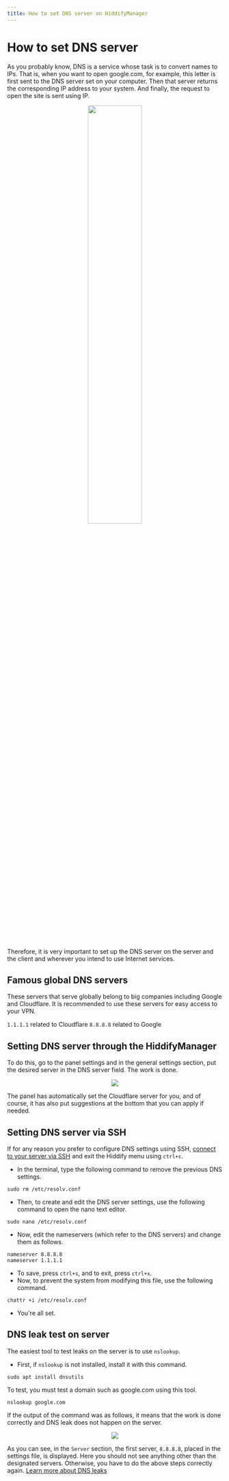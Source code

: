 ```yaml
---
title: How to set DNS server on HiddifyManager
---
```


<div dir="ltr" markdown="1">

# How to set DNS server

As you probably know, DNS is a service whose task is to convert names to IPs. That is, when you want to open google.com, for example, this letter is first sent to the DNS server set on your computer. Then that server returns the corresponding IP address to your system. And finally, the request to open the site is sent using IP.

<div align=center markdown=1>
  
<img width=50% src="https://github.com/hiddify/hiddify-config/assets/125398461/8b1ce774-3268-4c42-ae0a-02553feb3b26" />
</div>

Therefore, it is very important to set up the DNS server on the server and the client and wherever you intend to use Internet services.

## Famous global DNS servers
These servers that serve globally belong to big companies including Google and Cloudflare. It is recommended to use these servers for easy access to your VPN.

`1.1.1.1` related to Cloudflare
`8.8.8.8` related to Google

## Setting DNS server through the HiddifyManager
To do this, go to the panel settings and in the general settings section, put the desired server in the DNS server field. The work is done.

<div align=center markdown=1>
  
<img src="https://github.com/hiddify/hiddify-config/assets/125398461/1145521a-cfd2-492b-99d0-83559c20ab15" />
</div>


The panel has automatically set the Cloudflare server for you, and of course, it has also put suggestions at the bottom that you can apply if needed.

## Setting DNS server via SSH
If for any reason you prefer to configure DNS settings using SSH, [connect to your server via SSH](/manager/installation-and-setup/How-to-connect-to-server-via-SSH/) and exit the Hiddify menu using `ctrl+c`.
* In the terminal, type the following command to remove the previous DNS settings.

```
sudo rm /etc/resolv.conf
```
* Then, to create and edit the DNS server settings, use the following command to open the nano text editor.

```
sudo nano /etc/resolv.conf
```
* Now, edit the nameservers (which refer to the DNS servers) and change them as follows.

```
nameserver 8.8.8.8
nameserver 1.1.1.1
```
* To save, press `ctrl+s`, and to exit, press `ctrl+x`.
* Now, to prevent the system from modifying this file, use the following command.

```
chattr +i /etc/resolv.conf
```
* You're all set.

## DNS leak test on server
The easiest tool to test leaks on the server is to use `nslookup`.

- First, if `nslookup` is not installed, install it with this command.

```
sudo apt install dnsutils
```
To test, you must test a domain such as google.com using this tool.

```
nslookup google.com
```
If the output of the command was as follows, it means that the work is done correctly and DNS leak does not happen on the server.

<div align=center markdown=1>
  
![](https://user-images.githubusercontent.com/125398461/248440247-3ef15d0b-54b0-43ce-8be5-a5229054d1fb.png)
</div>

As you can see, in the `Server` section, the first server, `8.8.8.8`, placed in the settings file, is displayed. Here you should not see anything other than the designated servers. Otherwise, you have to do the above steps correctly again. [Learn more about DNS leaks](/manager/basic-concepts-and-troubleshooting/How-to-check-and-prevent-DNS-leaks/)
